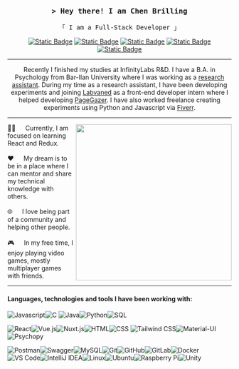 <h3 align="center">
    <samp>&gt; Hey there! I am Chen Brilling</samp>
</h3>
<p align="center" style="pa"> 
	<samp>
	    「 I am a Full-Stack Developer 」
    </samp>
    <br> 
</p>

<p align="center" style="pa"> 
    <a href="https://www.linkedin.com/in/chen-brilling/" target="_blank"><img alt="Static Badge" src="https://img.shields.io/badge/Linkedin-Linkedin?style=for-the-badge&logo=Linkedin&logoColor=white&labelColor=0a66c2&color=0a66c2"></a>
    <a href="mailto: chenbrilling@gmail.com"><img alt="Static Badge" src="https://img.shields.io/badge/gmail-gmail?style=for-the-badge&logo=gmail&logoColor=white&labelColor=BD1220&color=BD1220"></a>
   <a href="https://stackoverflow.com/users/17718587/chenbr" target="_blank"><img alt="Static Badge" src="https://img.shields.io/badge/Stackoverflow-Stackoverflow?style=for-the-badge&logo=Stackoverflow&logoColor=white&labelColor=F47F24&color=F47F24"></a>
     <a href="https://psychen.dev/" target="_blank"><img alt="Static Badge" src="https://img.shields.io/badge/website-website?style=for-the-badge&logo=weightsandbiases&logoColor=white&labelColor=800080&color=800080"></a>
     <a href="https://discourse.psychopy.org/u/chen/summary" target="_blank"><img alt="Static Badge" src="https://img.shields.io/badge/psychopy-psychopy?style=for-the-badge&logo=headspace&logoColor=white&labelColor=gray&color=gray"></a>
    </p>
    
---

<p align="center"> 
	Recently I finished my studies at InfinityLabs R&D.
    I have a B.A. in Psychology from Bar-Ilan University where I was working as a <a href="https://ilushgordon.wixsite.com/ilanit-gordon-lab" target="_blank">research assistant</a>.
During my time as a research assistant, I have been developing experiments and joining <a href="https://www.labvanced.com/" target="_blank">Labvaned</a> as a front-end developer intern where I helped developing <a href="https://www.pagegazer.com/" target="_blank">PageGazer</a>. I have also worked freelance creating experiments using Python and Javascript via <a href="https://www.fiverr.com/eyalchen" target="_blank">Fiverr</a>.
</p>

---

 <p>
  <img align="right" width="350" src="https://cdn.dribbble.com/users/1162077/screenshots/3848914/programmer.gif" />
  👨‍💻 &emsp; Currently, I am focused on learning React and Redux.
  <br/><br/>
  ❤️ &emsp; My dream is to be in a place where I can mentor and share my technical knowledge with others.
  <br/><br/>
  🌐 &emsp; I love being part of a community and helping other people.
  <br/><br/>
  🎮 &emsp; In my free time, I enjoy playing video games, mostly multiplayer games with friends.
  <!-- <br/><br/>
  💬 &emsp; You can reach me at chenbrilling@gmail.com-->
</p>

---

<h4>Languages, technologies and tools I have been working with:</h4>

<img alt='Javascript' src='https://img.shields.io/badge/Javascript-100000?style=for-the-badge&logo=Javascript&logoColor=F0DB4F&labelColor=black&color=F0DB4F'/><img alt='C' src='https://img.shields.io/badge/C-100000?style=for-the-badge&logo=C&logoColor=659AD3&labelColor=black&color=659AD3'/>
<img alt="Java" src="https://img.shields.io/badge/java-java?style=for-the-badge&logo=coffeescript&logoColor=f89820&labelColor=black&color=f89820"><img alt="Python" src="https://img.shields.io/badge/python-python?style=for-the-badge&logo=python&logoColor=ffde57&labelColor=black&color=ffde57"><img alt="SQL" src="https://img.shields.io/badge/sql-sql?style=for-the-badge&logo=databricks&logoColor=58CF38&labelColor=black&color=58CF38">

<img alt="React" src="https://img.shields.io/badge/react-react?style=for-the-badge&logo=react&logoColor=61dafb&labelColor=black&color=61dafb"><img alt="Vue.js" src="https://img.shields.io/badge/vue.js-vue?style=for-the-badge&logo=vue.js&logoColor=41B883&labelColor=black&color=41B883"><img alt="Nuxt.js" src="https://img.shields.io/badge/nuxt.js-nuxt?style=for-the-badge&logo=nuxt.js&logoColor=41b883&labelColor=black&color=3b8070"><img alt="HTML" src="https://img.shields.io/badge/html-html?style=for-the-badge&logo=html5&logoColor=e34c26&labelColor=black&color=e34c26"><img alt="CSS" src="https://img.shields.io/badge/css-css?style=for-the-badge&logo=css3&logoColor=264de4&labelColor=black&color=264de4">
<img alt="Tailwind CSS" src="https://img.shields.io/badge/Tailwind%20CSS-Tailwind%20CSS?style=for-the-badge&logo=tailwindcss&logoColor=06b6d4&labelColor=black&color=06b6d4"><img alt="Material-UI" src="https://img.shields.io/badge/mui-mui?style=for-the-badge&logo=mui&logoColor=00B0FF&labelColor=black&color=00B0FF"><img alt="Psychopy" src="https://img.shields.io/badge/psychopy-psychopy?style=for-the-badge&logo=headspace&logoColor=gray&labelColor=black&color=gray">

<img alt="Postman" src="https://img.shields.io/badge/postman-postman?style=for-the-badge&logo=postman&logoColor=ef5b25%20&labelColor=black&color=ef5b25"><img alt="Swagger" src="https://img.shields.io/badge/swagger-swagger?style=for-the-badge&logo=swagger&logoColor=09b7b8&labelColor=black&color=09b7b8"><img alt="MySQL" src="https://img.shields.io/badge/mysql-mysql?style=for-the-badge&logo=mysql&logoColor=00758f&labelColor=black&color=00758f"><img alt="Git" src="https://img.shields.io/badge/git-git?style=for-the-badge&logo=git&logoColor=F1502F&labelColor=black&color=F1502F"><img alt="GitHub" src="https://img.shields.io/badge/GitHub-github?style=for-the-badge&logo=github&logoColor=24292e&labelColor=black&color=24292e"><img alt="GitLab" src="https://img.shields.io/badge/gitlab-gitlab?style=for-the-badge&logo=gitlab&logoColor=FC6D27&labelColor=black&color=FC6D27"><img alt="Docker" src="https://img.shields.io/badge/docker-docker?style=for-the-badge&logo=docker&logoColor=0db7ed&labelColor=black&color=0db7ed"><img alt="VS Code" src="https://img.shields.io/badge/Visual%20Studio%20Code-Visual%20Studio%20Code?style=for-the-badge&logo=visualstudiocode&logoColor=0078d7&labelColor=black&color=0078d7"><img alt="IntelliJ IDEA" src="https://img.shields.io/badge/intellij-intellij?style=for-the-badge&logo=intellijidea&logoColor=8B5BAC&labelColor=black&color=8B5BAC"><img alt="Linux" src="https://img.shields.io/badge/linux-linux?style=for-the-badge&logo=linux&logoColor=FFCC33&labelColor=black&color=FFCC33"><img alt="Ubuntu" src="https://img.shields.io/badge/ubuntu-ubuntu?style=for-the-badge&logo=ubuntu&logoColor=E95420&labelColor=black&color=E95420"><img alt="Raspberry Pi" src="https://img.shields.io/badge/raspberrypi-raspberrypi?style=for-the-badge&logo=raspberrypi&logoColor=C51A4A&labelColor=black&color=C51A4A"><img alt="Unity" src="https://img.shields.io/badge/unity-unity?style=for-the-badge&logo=unity&logoColor=29333D&labelColor=black&color=29333D">
